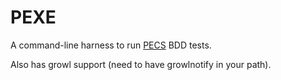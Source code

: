 # PEXE

A command-line harness to run [PECS](https://github.com/noonat/pecs) BDD tests.

Also has growl support (need to have growlnotify in your path).
